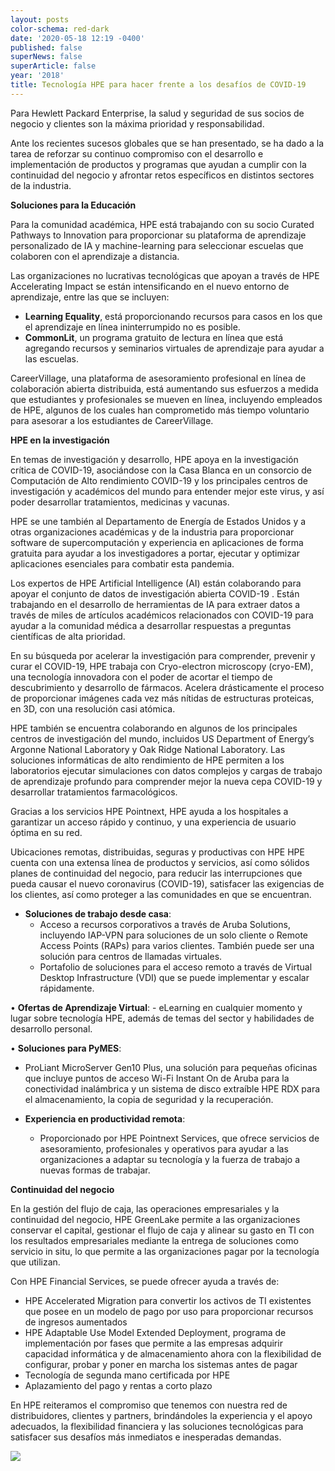 ```yaml
---
layout: posts
color-schema: red-dark
date: '2020-05-18 12:19 -0400'
published: false
superNews: false
superArticle: false
year: '2018'
title: Tecnología HPE para hacer frente a los desafíos de COVID-19
---
```

Para Hewlett Packard Enterprise, la salud y seguridad de sus socios de negocio y clientes son la máxima prioridad y responsabilidad.

Ante los recientes sucesos globales que se han presentado, se ha dado a la tarea de reforzar su continuo compromiso con el desarrollo e implementación de productos y programas que ayudan a cumplir con la continuidad del negocio y afrontar retos específicos en distintos sectores de la industria.

**Soluciones para la Educación**

Para la comunidad académica, HPE está trabajando con su socio Curated Pathways to Innovation para proporcionar su plataforma de aprendizaje personalizado de IA y machine-learning para seleccionar escuelas que colaboren con el aprendizaje a distancia. 

Las organizaciones no lucrativas tecnológicas que apoyan a través de HPE Accelerating Impact se están intensificando en el nuevo entorno de aprendizaje, entre las que se incluyen:
- **Learning Equality**, está proporcionando recursos para casos en los que el aprendizaje en línea ininterrumpido no es posible.
- **CommonLit**, un programa gratuito de lectura en línea que está agregando recursos y seminarios virtuales de aprendizaje para ayudar a las escuelas.

CareerVillage, una plataforma de asesoramiento profesional en línea de colaboración abierta distribuida, está aumentando sus esfuerzos a medida que estudiantes y profesionales se mueven en línea, incluyendo empleados de HPE, algunos de los cuales han comprometido más tiempo voluntario para asesorar a los estudiantes de CareerVillage.

**HPE en la investigación**

En temas de investigación y desarrollo, HPE apoya en la investigación crítica de COVID-19, asociándose con la Casa Blanca en un consorcio de Computación de Alto rendimiento COVID-19 y los principales centros de investigación y académicos del mundo para entender mejor este virus, y así poder desarrollar tratamientos, medicinas y vacunas.

HPE se une también al Departamento de Energía de Estados Unidos y a otras organizaciones académicas y de la industria para proporcionar software de supercomputación y experiencia en aplicaciones de forma gratuita para ayudar a los investigadores a portar, ejecutar y optimizar aplicaciones esenciales para combatir esta pandemia.

Los expertos de HPE Artificial Intelligence (AI) están colaborando para apoyar el conjunto de datos de investigación abierta COVID-19 . Están trabajando en el desarrollo de herramientas de IA para extraer datos a través de miles de artículos académicos relacionados con COVID-19 para ayudar a la comunidad médica a desarrollar respuestas a preguntas científicas de alta prioridad.

En su búsqueda por acelerar la investigación para comprender, prevenir y curar el COVID-19, HPE trabaja con Cryo-electron microscopy (cryo-EM), una tecnología innovadora con el poder de acortar el tiempo de descubrimiento y desarrollo de fármacos. Acelera drásticamente el proceso de proporcionar imágenes cada vez más nítidas de estructuras proteicas, en 3D, con una resolución casi atómica.

HPE también se encuentra colaborando en algunos de los principales centros de investigación del mundo, incluidos US Department of Energy’s Argonne National Laboratory y Oak Ridge National Laboratory. Las soluciones informáticas de alto rendimiento de HPE permiten a los laboratorios ejecutar simulaciones con datos complejos y cargas de trabajo de aprendizaje profundo para comprender mejor la nueva cepa COVID-19 y desarrollar tratamientos farmacológicos.

Gracias a los servicios HPE Pointnext, HPE ayuda a los hospitales a garantizar un acceso rápido y continuo, y una experiencia de usuario óptima en su red.

Ubicaciones remotas, distribuidas, seguras y productivas con HPE
HPE cuenta con una extensa línea de productos y servicios, así como sólidos planes de continuidad del negocio, para reducir las interrupciones que pueda causar el nuevo coronavirus (COVID-19), satisfacer las exigencias de los clientes, así como proteger a las comunidades en que se encuentran. 

- **Soluciones de trabajo desde casa**: 
  - Acceso a recursos corporativos a través de Aruba Solutions, incluyendo IAP-VPN para soluciones de un solo cliente o Remote Access Points (RAPs) para varios clientes. También puede ser una solución para centros de llamadas virtuales.
   - Portafolio de soluciones para el acceso remoto a través de Virtual Desktop Infrastructure (VDI) que se puede implementar y escalar rápidamente.

•	**Ofertas de Aprendizaje Virtual**: 
    - eLearning en cualquier momento y lugar sobre tecnología HPE, además de temas del sector y habilidades de desarrollo personal.

•	**Soluciones para PyMES**: 
  - ProLiant MicroServer Gen10 Plus, una solución para pequeñas oficinas que incluye puntos de acceso Wi-Fi Instant On de Aruba para la conectividad inalámbrica y un sistema de disco extraíble HPE RDX para el almacenamiento, la copia de seguridad y la recuperación.	

- **Experiencia en productividad remota**: 
	- Proporcionado por HPE Pointnext Services, que ofrece servicios de asesoramiento, profesionales y operativos para ayudar a las organizaciones a adaptar su tecnología y la fuerza de trabajo a nuevas formas de trabajar.

**Continuidad del negocio**

En la gestión del flujo de caja, las operaciones empresariales y la continuidad del negocio, HPE GreenLake permite a las organizaciones conservar el capital, gestionar el flujo de caja y alinear su gasto en TI con los resultados empresariales mediante la entrega de soluciones como servicio in situ, lo que permite a las organizaciones pagar por la tecnología que utilizan.

Con HPE Financial Services, se puede ofrecer ayuda a través de:

- HPE Accelerated Migration para convertir los activos de TI existentes que posee en un modelo de pago por uso para proporcionar recursos de ingresos aumentados
- HPE Adaptable Use Model Extended Deployment, programa de implementación por fases que permite a las empresas adquirir capacidad informática y de almacenamiento ahora con la flexibilidad de configurar, probar y poner en marcha los sistemas antes de pagar 
- Tecnología de segunda mano certificada por HPE
- Aplazamiento del pago y rentas a corto plazo

En HPE reiteramos el compromiso que tenemos con nuestra red de distribuidores, clientes y partners, brindándoles la experiencia y el apoyo adecuados, la flexibilidad financiera y las soluciones tecnológicas para satisfacer sus desafíos más inmediatos e inesperadas demandas.

<img src="https://tracker.metricool.com/c3po.jpg?hash=56f88a41e39ab42c063cc51676587a04"/>